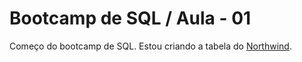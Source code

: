 # Bootcamp de SQL / Aula - 01

Começo do bootcamp de SQL.
Estou criando a tabela do [Northwind](https://github.com/pthom/northwind_psql).